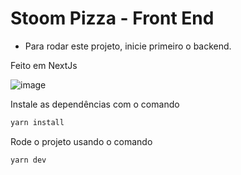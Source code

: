 # Stoom Pizza - Front End

- Para rodar este projeto, inicie primeiro o backend.

Feito em NextJs

![image](https://user-images.githubusercontent.com/47197477/114408895-41621c00-9b80-11eb-931f-93ee6bffbb16.png)

Instale as dependências com o comando

```jsx
yarn install
```

Rode o projeto usando o comando

```jsx
yarn dev
```
